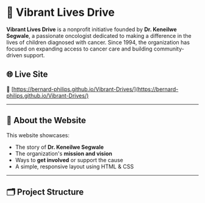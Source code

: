 # 🌟 Vibrant Lives Drive

**Vibrant Lives Drive** is a nonprofit initiative founded by **Dr. Keneilwe Segwale**, a passionate oncologist dedicated to making a difference in the lives of children diagnosed with cancer. Since 1994, the organization has focused on expanding access to cancer care and building community-driven support.

## 🌐 Live Site

🔗 [https://bernard-philips.github.io/Vibrant-Drives/](https://bernard-philips.github.io/Vibrant-Drives/)

---

## 📖 About the Website

This website showcases:

- The story of **Dr. Keneilwe Segwale**
- The organization's **mission and vision**
- Ways to **get involved** or support the cause
- A simple, responsive layout using HTML & CSS

---

## 🗂️ Project Structure

